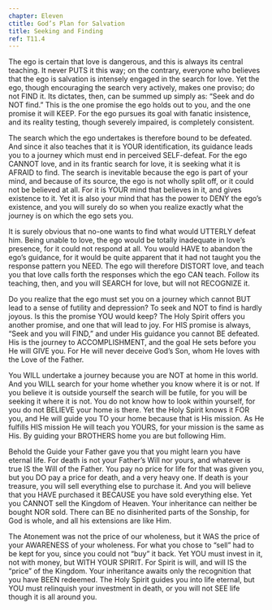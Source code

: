 ```yaml
---
chapter: Eleven
ctitle: God’s Plan for Salvation
title: Seeking and Finding
ref: T11.4
---
```


The ego is certain that love is dangerous, and this is always its
central teaching. It never PUTS it this way; on the contrary, everyone
who believes that the ego is salvation is intensely engaged in the
search for love. Yet the ego, though encouraging the search very
actively, makes one proviso; do not FIND it. Its dictates, then, can be
summed up simply as: “Seek and do NOT find.” This is the one promise the
ego holds out to you, and the one promise it will KEEP. For the ego
pursues its goal with fanatic insistence, and its reality testing,
though severely impaired, is completely consistent.

The search which the ego undertakes is therefore bound to be defeated.
And since it also teaches that it is YOUR identification, its guidance
leads you to a journey which must end in perceived SELF-defeat. For the
ego CANNOT love, and in its frantic search for love, it is seeking what
it is AFRAID to find. The search is inevitable because the ego is part
of your mind, and because of its source, the ego is not wholly split
off, or it could not be believed at all. For it is YOUR mind that
believes in it, and gives existence to it. Yet it is also your mind that
has the power to DENY the ego’s existence, and you
will surely do so when you realize exactly what the journey is on which
the ego sets you.

It is surely obvious that no-one wants to find what would UTTERLY defeat
him. Being unable to love, the ego would be totally inadequate in love’s
presence, for it could not respond at all. You would HAVE to abandon the
ego’s guidance, for it would be quite apparent that it had not taught
you the response pattern you NEED. The ego will therefore DISTORT love,
and teach you that love calls forth the responses which the ego CAN
teach. Follow its teaching, then, and you will SEARCH for love, but will
not RECOGNIZE it.

Do you realize that the ego must set you on a journey which cannot BUT
lead to a sense of futility and depression? To seek and NOT to find is
hardly joyous. Is this the promise YOU would keep? The Holy Spirit
offers you another promise, and one that will lead to joy. For HIS
promise is always, “Seek and you will FIND,” and under His guidance you
cannot BE defeated. His is the journey to ACCOMPLISHMENT, and the goal
He sets before you He will GIVE you. For He will never deceive God’s
Son, whom He loves with the Love of the Father.

You WILL undertake a journey because you are NOT at home in this world.
And you WILL search for your home whether you know where it is or not.
If you believe it is outside yourself the search will be futile, for you
will be seeking it where it is not. You do not know how to look within
yourself, for you do not BELIEVE your home is there. Yet the Holy Spirit
knows it FOR you, and He will guide you TO your home because that is His
mission. As He fulfills HIS mission He will teach you YOURS, for your
mission is the same as His. By guiding your BROTHERS home you are but
following Him.

Behold the Guide your Father gave you that you might learn you have
eternal life. For death is not your Father’s Will nor yours, and
whatever is true IS the Will of the Father. You pay no price for life for
that was given you, but you DO pay a price for death, and a very heavy
one. If death is your treasure, you will sell everything else to
purchase it. And you will believe that you HAVE purchased it BECAUSE you
have sold everything else. Yet you CANNOT sell the Kingdom of Heaven. Your
inheritance can neither be bought NOR
sold. There can BE no disinherited parts of the Sonship, for God is
whole, and all his extensions are like Him.

The Atonement was not the price of our wholeness, but it WAS the price
of your AWARENESS of your wholeness. For what you chose to “sell” had to
be kept for you, since you could not “buy” it back. Yet YOU must invest
in it, not with money, but WITH YOUR SPIRIT. For Spirit is will, and
will IS the “price” of the Kingdom. Your inheritance awaits only the
recognition that you have BEEN redeemed. The Holy Spirit guides you into
life eternal, but YOU must relinquish your investment in death, or you
will not SEE life though it is all around you.


